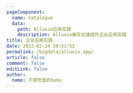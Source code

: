 ```yaml
---
pageComponent: 
  name: Catalogue
  data: 
    path: Alluxio应用实践
    description: Alluxio缓存加速组件企业应用实践
title: 企业应用实践
date: 2022-02-24 20:51:53
permalink: /bigdata/alluxio_app/
article: false
comment: false
editLink: false
author: 
  name: 不爱吃鱼的bobo
---
```

